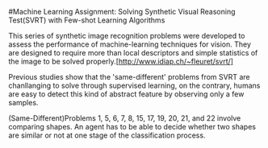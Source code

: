 #Machine Learning Assignment: Solving Synthetic Visual Reasoning Test(SVRT) with Few-shot Learning Algorithms

This series of synthetic image recognition problems were developed to assess the performance of machine-learning techniques for vision. They are designed to require more than local descriptors and simple statistics of the image to be solved properly.[http://www.idiap.ch/~fleuret/svrt/]

Previous studies show that the 'same-different' problems from SVRT are chanllanging to solve through supervised learning, on the contrary, humans are easy to detect this kind of abstract feature by observing only a few samples.

(Same-Different)Problems 1, 5, 6, 7, 8, 15, 17, 19, 20, 21, and 22 involve comparing shapes. An agent has to be able to decide whether two shapes are similar or not at one stage of the classification process.
